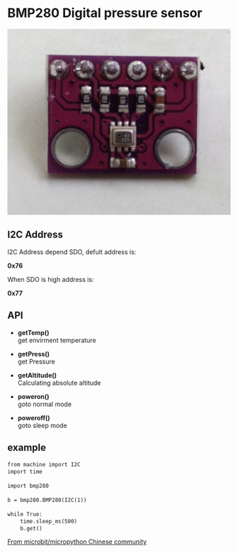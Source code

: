 # BMP280 Digital pressure sensor

![](bmp280.jpg)

## I2C Address

I2C Address depend SDO, defult address is:

**0x76**

When SDO is high address is:

**0x77**

## API

* **getTemp()**  
get envirment temperature 

* **getPress()**  
get Pressure

* **getAltitude()**  
Calculating absolute altitude

* **poweron()**  
goto normal mode

* **poweroff()**  
goto sleep mode

## example


```
from machine import I2C
import time

import bmp280

b = bmp280.BMP280(I2C(1))

while True:
    time.sleep_ms(500)
    b.get()

```

[From microbit/micropython Chinese community](www.micropython.org.cn)